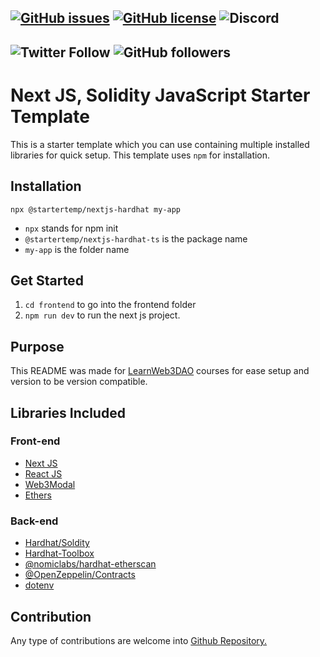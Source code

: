 [![GitHub issues](https://img.shields.io/github/issues/startertemp/nextjs-hardhat)](https://github.com/startertemp/nextjs-hardhat/issues)
[![GitHub license](https://img.shields.io/github/license/startertemp/nextjs-hardhat)](https://github.com/startertemp/nextjs-hardhat/blob/master/LICENSE)
![Discord](https://img.shields.io/discord/872804414107312158)
--
![Twitter Follow](https://img.shields.io/twitter/follow/yanukadeneth99?style=social)
![GitHub followers](https://img.shields.io/github/followers/yanukadeneth99?style=social)
--

# Next JS, Solidity JavaScript Starter Template

This is a starter template which you can use containing multiple installed libraries for quick setup. This template uses `npm` for installation.

## Installation

```
npx @startertemp/nextjs-hardhat my-app
```

- `npx` stands for npm init
- `@startertemp/nextjs-hardhat-ts` is the package name
- `my-app` is the folder name

## Get Started

1. `cd frontend` to go into the frontend folder
2. `npm run dev` to run the next js project.

## Purpose

This README was made for [LearnWeb3DAO](https://learnweb3.io) courses for ease setup and version to be version compatible.

## Libraries Included

### Front-end

- [Next JS](https://nextjs.org/docs/getting-started)
- [React JS](https://reactjs.org/docs/getting-started.html)
- [Web3Modal](https://github.com/Web3Modal/web3modal)
- [Ethers](https://docs.ethers.io/v5/getting-started/)

### Back-end

- [Hardhat/Soldity](https://hardhat.org/hardhat-runner/docs/getting-started#overview)
- [Hardhat-Toolbox](https://hardhat.org/hardhat-runner/plugins/nomicfoundation-hardhat-toolbox)
- [@nomiclabs/hardhat-etherscan](https://www.npmjs.com/package/@nomiclabs/hardhat-etherscan)
- [@OpenZeppelin/Contracts](https://www.openzeppelin.com/contracts)
- [dotenv](https://www.npmjs.com/package/dotenv)

## Contribution

Any type of contributions are welcome into [Github Repository.](https://github.com/startertemp/nextjs-hardhat)
